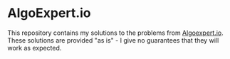 # AlgoExpert.io

This repository contains my solutions to the problems from [Algoexpert.io][1]. These solutions are provided "as is" - I give no guarantees that they will work as expected.

[1]: https://www.algoexpert.io/

